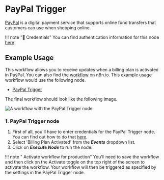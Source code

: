 # PayPal Trigger

[PayPal](https://paypal.com) is a digital payment service that supports online fund transfers that customers can use when shopping online.

!!! note "🔑 Credentials"
    You can find authentication information for this node [here](/integrations/credentials/payPal/).


## Example Usage

This workflow allows you to receive updates when a billing plan is activated in PayPal. You can also find the [workflow](https://n8n.io/workflows/653) on n8n.io. This example usage workflow would use the following node.
- [PayPal Trigger]()

The final workflow should look like the following image.

![A workflow with the PayPal Trigger node](/_images/integrations/trigger-nodes/paypaltrigger/workflow.png)

### 1. PayPal Trigger node

1. First of all, you'll have to enter credentials for the PayPal Trigger node. You can find out how to do that [here](/integrations/credentials/payPal/).
2. Select 'Billing Plan Activated' from the ***Events*** dropdown list.
3. Click on ***Execute Node*** to run the node.

!!! note " Activate workflow for production"
    You'll need to save the workflow and then click on the Activate toggle on the top right of the screen to activate the workflow. Your workflow will then be triggered as specified by the settings in the PayPal Trigger node.

